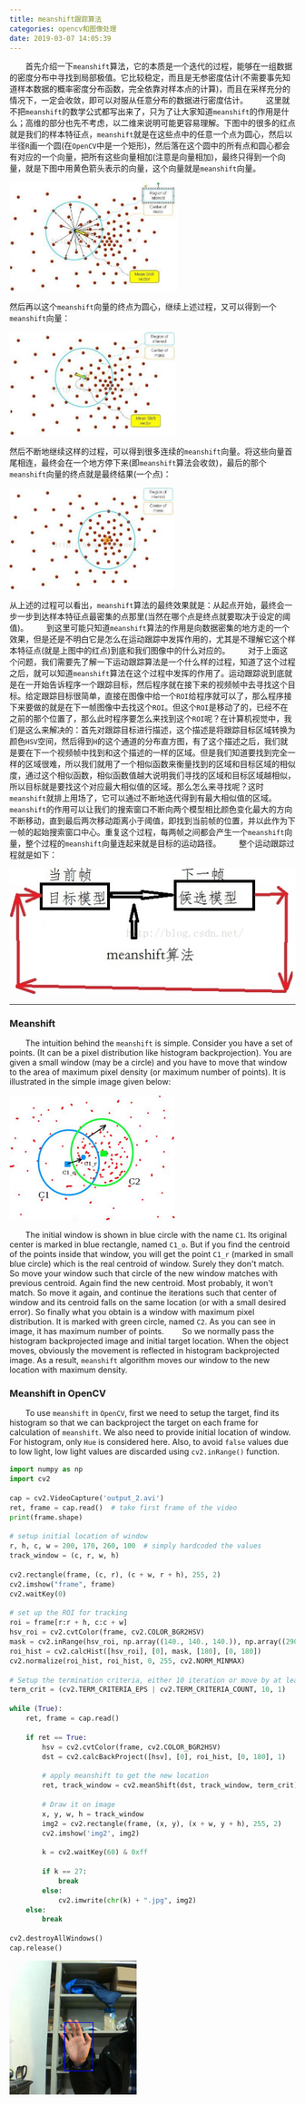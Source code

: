 ```yaml
---
title: meanshift跟踪算法
categories: opencv和图像处理
date: 2019-03-07 14:05:39
---
```

&emsp;&emsp;首先介绍一下`meanshift`算法，它的本质是一个迭代的过程，能够在一组数据的密度分布中寻找到局部极值。它比较稳定，而且是无参密度估计(不需要事先知道样本数据的概率密度分布函数，完全依靠对样本点的计算)，而且在采样充分的情况下，一定会收敛，即可以对服从任意分布的数据进行密度估计。<!--more-->
&emsp;&emsp;这里就不把`meanshift`的数学公式都写出来了，只为了让大家知道`meanshift`的作用是什么；高维的部分也先不考虑，以二维来说明可能更容易理解。下图中的很多的红点就是我们的样本特征点，`meanshift`就是在这些点中的任意一个点为圆心，然后以半径`R`画一个圆(在`OpenCV`中是一个矩形)，然后落在这个圆中的所有点和圆心都会有对应的一个向量，把所有这些向量相加(注意是向量相加)，最终只得到一个向量，就是下图中用黄色箭头表示的向量，这个向量就是`meanshift`向量。

<img src="./meanshift跟踪算法/1.png" height="193" width="295">

然后再以这个`meanshift`向量的终点为圆心，继续上述过程，又可以得到一个`meanshift`向量：

<img src="./meanshift跟踪算法/2.png" height="184" width="293">

然后不断地继续这样的过程，可以得到很多连续的`meanshift`向量。将这些向量首尾相连，最终会在一个地方停下来(即`meanshift`算法会收敛)，最后的那个`meanshift`向量的终点就是最终结果(一个点)：

<img src="./meanshift跟踪算法/3.png" height="180" width="290">

从上述的过程可以看出，`meanshift`算法的最终效果就是：从起点开始，最终会一步一步到达样本特征点最密集的点那里(当然在哪个点是终点就要取决于设定的阈值)。
&emsp;&emsp;到这里可能只知道`meanshift`算法的作用是向数据密集的地方走的一个效果，但是还是不明白它是怎么在运动跟踪中发挥作用的，尤其是不理解它这个样本特征点(就是上图中的红点)到底和我们图像中的什么对应的。
&emsp;&emsp;对于上面这个问题，我们需要先了解一下运动跟踪算法是一个什么样的过程，知道了这个过程之后，就可以知道`meanshift`算法在这个过程中发挥的作用了。运动跟踪说到底就是在一开始告诉程序一个跟踪目标，然后程序就在接下来的视频帧中去寻找这个目标。给定跟踪目标很简单，直接在图像中给一个`ROI`给程序就可以了，那么程序接下来要做的就是在下一帧图像中去找这个`ROI`。但这个`ROI`是移动了的，已经不在之前的那个位置了，那么此时程序要怎么来找到这个`ROI`呢？在计算机视觉中，我们是这么来解决的：首先对跟踪目标进行描述，这个描述是将跟踪目标区域转换为颜色`HSV`空间，然后得到`H`的这个通道的分布直方图，有了这个描述之后，我们就是要在下一个视频帧中找到和这个描述的一样的区域。但是我们知道要找到完全一样的区域很难，所以我们就用了一个相似函数来衡量找到的区域和目标区域的相似度，通过这个相似函数，相似函数值越大说明我们寻找的区域和目标区域越相似，所以目标就是要找这个对应最大相似值的区域。那么怎么来寻找呢？这时`meanshift`就排上用场了，它可以通过不断地迭代得到有最大相似值的区域。`meanshift`的作用可以让我们的搜索窗口不断向两个模型相比颜色变化最大的方向不断移动，直到最后两次移动距离小于阈值，即找到当前帧的位置，并以此作为下一帧的起始搜索窗口中心。重复这个过程，每两帧之间都会产生一个`meanshift`向量，整个过程的`meanshift`向量连起来就是目标的运动路径。
&emsp;&emsp;整个运动跟踪过程就是如下：

<img src="./meanshift跟踪算法/4.png">

---

### Meanshift

&emsp;&emsp;The intuition behind the `meanshift` is simple. Consider you have a set of points. (It can be a pixel distribution like histogram backprojection). You are given a small window (may be a circle) and you have to move that window to the area of maximum pixel density (or maximum number of points). It is illustrated in the simple image given below:

<img src="./meanshift跟踪算法/5.png" height="222" width="296">

&emsp;&emsp;The initial window is shown in blue circle with the name `C1`. Its original center is marked in blue rectangle, named `C1_o`. But if you find the centroid of the points inside that window, you will get the point `C1_r` (marked in small blue circle) which is the real centroid of window. Surely they don't match. So move your window such that circle of the new window matches with previous centroid. Again find the new centroid. Most probably, it won't match. So move it again, and continue the iterations such that center of window and its centroid falls on the same location (or with a small desired error). So finally what you obtain is a window with maximum pixel distribution. It is marked with green circle, named `C2`. As you can see in image, it has maximum number of points.
&emsp;&emsp;So we normally pass the histogram backprojected image and initial target location. When the object moves, obviously the movement is reflected in histogram backprojected image. As a result, `meanshift` algorithm moves our window to the new location with maximum density.

### Meanshift in OpenCV

&emsp;&emsp;To use `meanshift` in `OpenCV`, first we need to setup the target, find its histogram so that we can backproject the target on each frame for calculation of `meanshift`. We also need to provide initial location of window. For histogram, only `Hue` is considered here. Also, to avoid `false` values due to low light, low light values are discarded using `cv2.inRange()` function.

``` python
import numpy as np
import cv2

cap = cv2.VideoCapture('output_2.avi')
ret, frame = cap.read()  # take first frame of the video
print(frame.shape)

# setup initial location of window
r, h, c, w = 200, 170, 260, 100  # simply hardcoded the values
track_window = (c, r, w, h)

cv2.rectangle(frame, (c, r), (c + w, r + h), 255, 2)
cv2.imshow("frame", frame)
cv2.waitKey(0)

# set up the ROI for tracking
roi = frame[r:r + h, c:c + w]
hsv_roi = cv2.cvtColor(frame, cv2.COLOR_BGR2HSV)
mask = cv2.inRange(hsv_roi, np.array((140., 140., 140.)), np.array((290., 290., 290.)))
roi_hist = cv2.calcHist([hsv_roi], [0], mask, [180], [0, 180])
cv2.normalize(roi_hist, roi_hist, 0, 255, cv2.NORM_MINMAX)

# Setup the termination criteria, either 10 iteration or move by at least 1 pt
term_crit = (cv2.TERM_CRITERIA_EPS | cv2.TERM_CRITERIA_COUNT, 10, 1)

while (True):
    ret, frame = cap.read()

    if ret == True:
        hsv = cv2.cvtColor(frame, cv2.COLOR_BGR2HSV)
        dst = cv2.calcBackProject([hsv], [0], roi_hist, [0, 180], 1)

        # apply meanshift to get the new location
        ret, track_window = cv2.meanShift(dst, track_window, term_crit)

        # Draw it on image
        x, y, w, h = track_window
        img2 = cv2.rectangle(frame, (x, y), (x + w, y + h), 255, 2)
        cv2.imshow('img2', img2)

        k = cv2.waitKey(60) & 0xff

        if k == 27:
            break
        else:
            cv2.imwrite(chr(k) + ".jpg", img2)
    else:
        break

cv2.destroyAllWindows()
cap.release()
```

<img src="./meanshift跟踪算法/6.png" height="236" width="224">